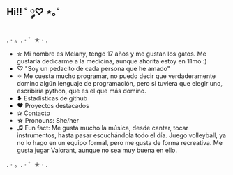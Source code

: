 ## Hi!! ˚ ༘♡ ⋆｡˚

<!--
**melmel-333/Melmel-333** is a ✨ _special_ ✨ repository because its `README.md` (this file) appears on your GitHub profile.

Here are some ideas to get you started:
-->
.・。.・゜✭・.
- ✮ Mi nombre es Melany, tengo 17 años y me gustan los gatos. Me gustaría dedicarme a la medicina, aunque ahorita estoy en 11mo :) 
- ♡ "Soy un pedacito de cada persona que he amado"
- ✧ Me cuesta mucho programar, no puedo decir que verdaderamente domino algún lenguaje de programación, pero si tuviera que elegir uno, escribiría python, que es el que más domino.
- ❥ Estadísticas de github
- ♥ Proyectos destacados
- ✰ Contacto
- ☆ Pronouns: She/her
- ♫ Fun fact: Me gusta mucho la música, desde cantar, tocar instrumentos, hasta pasar escuchándola todo el día. Juego volleyball, ya no lo hago en un equipo formal, pero me gusta de forma recreativa. Me gusta jugar Valorant, aunque no sea muy buena en ello. 
  
.・。.・゜✭・.

